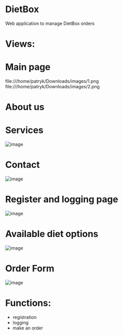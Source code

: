 # DietBox 

Web application to manage DietBox orders

# Views:

# Main page
 file:///home/patryk/Downloads/images/1.png
 file:///home/patryk/Downloads/images/2.png

# About us


# Services
![image](https://github.com/patryk93/DietBox/assets/26244379/5ba16d3c-85c8-445f-aecd-209804632434)

# Contact
![image](https://github.com/patryk93/DietBox/assets/26244379/ba52f87a-6145-462f-938f-90cb5ca2fc31)

# Register and logging page
![image](https://github.com/patryk93/DietBox/assets/26244379/afb132ca-b53c-47ed-a3dd-e50bdc8fcf8b)

# Available diet options
![image](https://github.com/patryk93/DietBox/assets/26244379/36f91eea-6728-40fb-899e-f7391c773dab)

# Order Form
![image](https://github.com/patryk93/DietBox/assets/26244379/8b088f19-37fc-4149-a15a-df7729c308d5)

# Functions:
- registration
- logging
- make an order

